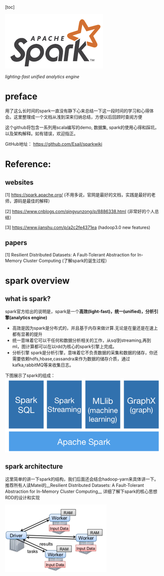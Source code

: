 [toc]

![](./img/spark_tag.png)

_lighting-fast unified analytics engine_

# preface

用了这么长时间的spark一直没有静下心来总结一下这一段时间的学习和心得体会。这里整理成一个文档从浅到深来归纳总结，方便以后回顾时查阅方便

这个github将包含一系列用scala编写的demo, 数据集, spark的使用心得和踩坑，以及架构解释。如有错误，欢迎指正。

GitHub地址： https://github.com/Esail/sparkwiki

# Reference:

## websites

[1] https://spark.apache.org/ (不用多说，官网是最好的文档，实践是最好的老师，源码是最佳的解释）

[2] https://www.cnblogs.com/qingyunzong/p/8886338.html (非常好的个人总结）

[3] https://www.jianshu.com/p/a2c2fe4371ea (hadoop3.0 new features)

## papers

[1] Resilient Distributed Datasets: A Fault-Tolerant Abstraction for In-Memory Cluster Computing (了解spark的诞生过程）



# spark overview

## what is spark?
spark官方给出的说明是，spark是一个**高效(light-fast)，统一(unified)，分析引擎(analytics engine)**
 
* 高效是因为spark是分布式的，并且基于内存来做计算.无论是在量还是在速上都有显著的提升
* 统一意味着它可以干任何和数据分析相关的工作，从sql到streaming,再到ml，图计算都可以在以rdd为核心的spark引擎上完成。
* 分析引擎 spark是分析引擎，意味着它不负责数据的采集和数据的储存，你还需要依赖hdfs,hbase,cassandra来作为数据的储存介质，通过kafka,rabbitMQ等来收集日志。

下图展示了spark的组成：
![](./img/what_is_spark.png)


## spark architecture

这里简单的讲一下spark的结构，我们后面还会结合hadoop-yarn来具体讲一下。推荐所有人读Matei的__Resilient Distributed Datasets: A Fault-Tolerant Abstraction for In-Memory Cluster Computing__ 详细了解下spark的核心思想RDD的设计和实现

![](./img/driver.png)























